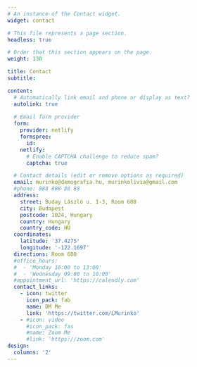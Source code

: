 ```yaml
---
# An instance of the Contact widget.
widget: contact

# This file represents a page section.
headless: true

# Order that this section appears on the page.
weight: 130

title: Contact
subtitle:

content:
  # Automatically link email and phone or display as text?
  autolink: true
  
  # Email form provider
  form:
    provider: netlify
    formspree:
      id:
    netlify:
      # Enable CAPTCHA challenge to reduce spam?
      captcha: true

  # Contact details (edit or remove options as required)
  email: murinko@demografia.hu, murinkolivia@gmail.com
  #phone: 888 888 88 88
  address:
    street: Buday László u. 1-3, Room 608
    city: Budapest
    postcode: 1024, Hungary
    country: Hungary
    country_code: HU
  coordinates:
    latitude: '37.4275'
    longitude: '-122.1697'
  directions: Room 608
  #office_hours:
  #  - 'Monday 10:00 to 13:00'
  #  - 'Wednesday 09:00 to 10:00'
  #appointment_url: 'https://calendly.com'
  contact_links:
    - icon: twitter
      icon_pack: fab
      name: DM Me
      link: 'https://twitter.com/LMurinko'
    - #icon: video
      #icon_pack: fas
      #name: Zoom Me
      #link: 'https://zoom.com'
design:
  columns: '2'
---
```

